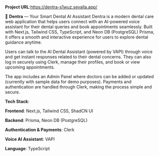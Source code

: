 **Project URL**:https://dentra-s1wuz.sevalla.app/

🦷 **Dentra** — Your Smart Dental AI Assistant
Dentra is a modern dental care web application that helps users connect with an AI-powered voice assistant for their dental queries and book appointments seamlessly.
Built with Next.js, Tailwind CSS, TypeScript, and Neon DB (PostgreSQL)
Prisma, it offers a smooth and interactive experience for users to explore dental guidance anytime.

Users can talk to the AI Dental Assistant (powered by VAPI) through voice and get instant responses related to their dental concerns. They can also log in securely using Clerk, manage their profiles, and book or view upcoming appointments.

The app includes an Admin Panel where doctors can be added or updated (currently with sample data for demo purposes). Payments and authentication are handled through Clerk, making the process simple and secure.

**Tech Stack**:

**Frontend**: Next.js, Tailwind CSS, ShadCN UI

**Backend**: Prisma, Neon DB (PostgreSQL)

**Authentication & Payments**: Clerk

**Voice AI Assistant**: VAPI

**Language**: TypeScript
